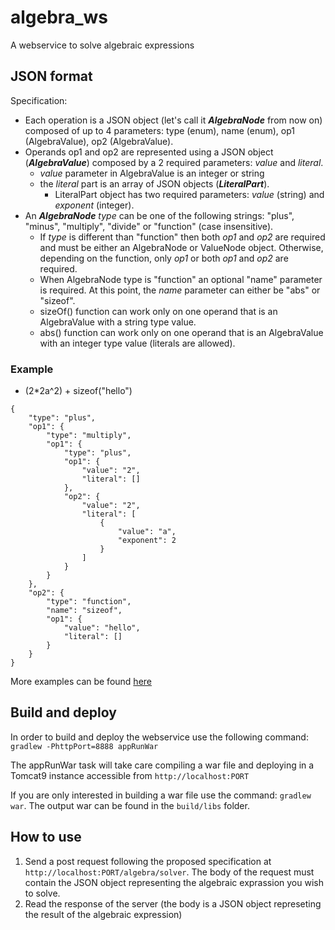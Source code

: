 # algebra_ws

A webservice to solve algebraic expressions

## JSON format
Specification:
- Each operation is a JSON object (let's call it _**AlgebraNode**_ from now on) composed of up to 4 parameters: type (enum), name (enum), op1 (AlgebraValue), op2 (AlgebraValue).
- Operands op1 and op2 are represented using a JSON object (_**AlgebraValue**_) composed by a 2 required parameters: _value_ and _literal_.
  - _value_ parameter in AlgebraValue is an integer or string
  - the _literal_ part is an array of JSON objects (_**LiteralPart**_).
    - LiteralPart object has two required parameters: _value_ (string) and _exponent_ (integer).
- An _**AlgebraNode**_ _type_ can be one of the following strings: "plus", "minus", "multiply", "divide" or "function" (case insensitive).
  - If _type_ is different than "function" then both _op1_ and _op2_ are required and must be either an AlgebraNode or ValueNode object. Otherwise, depending on the function, only _op1_ or both _op1_ and _op2_ are required.
  - When AlgebraNode type is "function" an optional "name" parameter is required. At this point, the _name_ parameter can either be "abs" or "sizeof".
  - sizeOf() function can work only on one operand that is an AlgebraValue with a string type value.
  - abs() function can work only on one operand that is an AlgebraValue with an integer type value (literals are allowed).
  
### Example

- (2*2a^2) + sizeof("hello")
```
{
    "type": "plus",
    "op1": {
        "type": "multiply",
        "op1": {
            "type": "plus",
            "op1": {
                "value": "2",
                "literal": []
            },
            "op2": {
                "value": "2",
                "literal": [
                    {
                        "value": "a",
                        "exponent": 2
                    }
                ]
            }
        }
    },
    "op2": {
        "type": "function",
        "name": "sizeof",
        "op1": {
            "value": "hello",
            "literal": []
        }
    }
}
```
More examples can be found [here](EXAMPLES.md)

## Build and deploy
In order to build and deploy the webservice use the following command:
```gradlew -PhttpPort=8888 appRunWar```

The appRunWar task will take care compiling a war file and deploying in a Tomcat9 instance accessible from ```http://localhost:PORT```

If you are only interested in building a war file use the command: ```gradlew war```. The output war can be found in the ```build/libs``` folder.

## How to use
1. Send a post request following the proposed specification at ```http://localhost:PORT/algebra/solver```. The body of the request must contain the JSON object representing the algebraic exprassion you wish to solve.
2. Read the response of the server (the body is a JSON object represeting the result of the algebraic expression)